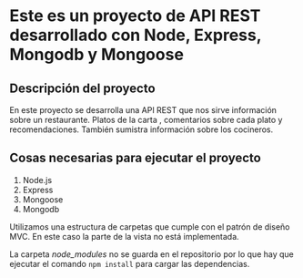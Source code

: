# Este es un proyecto de API REST desarrollado con Node, Express, Mongodb y Mongoose

## Descripción del proyecto

En este proyecto se desarrolla una API REST que nos sirve información sobre un restaurante. 
Platos de la carta , comentarios sobre cada plato y recomendaciones.
También sumistra información sobre los cocineros.


## Cosas necesarias para ejecutar el proyecto
1. Node.js
2. Express
3. Mongoose
4. Mongodb

Utilizamos una estructura de carpetas que cumple con el patrón de diseño MVC. En este caso la parte de la vista no está implementada.

La carpeta _node_modules_ no se guarda en el repositorio por lo que hay que ejecutar el comando `npm install` para cargar las dependencias. 
